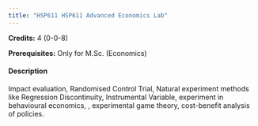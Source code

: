 ```yaml
---
title: "HSP611 HSP611 Advanced Economics Lab"
---
```

**Credits:** 4 (0-0-8)

**Prerequisites:** Only for M.Sc. (Economics)

#### Description
Impact evaluation, Randomised Control Trial, Natural experiment methods like Regression Discontinuity, Instrumental Variable, experiment in behavioural economics, , experimental game theory, cost-benefit analysis of policies.